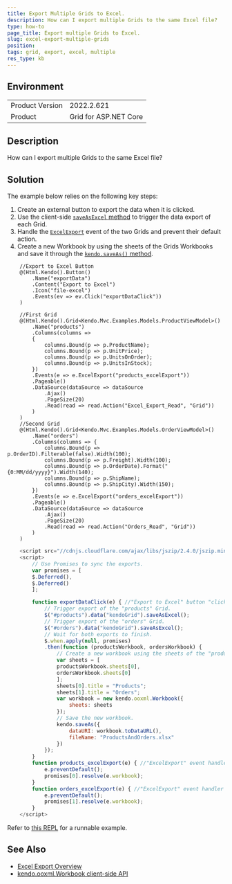 ```yaml
---
title: Export Multiple Grids to Excel.
description: How can I export multiple Grids to the same Excel file?
type: how-to
page_title: Export multiple Grids to Excel.
slug: excel-export-multiple-grids
position:
tags: grid, export, excel, multiple
res_type: kb
---
```


## Environment
<table>
	<tbody>
		<tr>
			<td>Product Version</td>
			<td>2022.2.621</td>
		</tr>
		<tr>
			<td>Product</td>
			<td>Grid for ASP.NET Core</td>
		</tr>
	</tbody>
</table>


## Description

How can I export multiple Grids to the same Excel file?

## Solution

The example below relies on the following key steps:

1. Create an external button to export the data when it is clicked.
1. Use the client-side [`saveAsExcel` method](https://docs.telerik.com/kendo-ui/api/javascript/ui/grid/methods/saveasexcel) to trigger the data export of each Grid.
1. Handle the [`ExcelExport`](https://docs.telerik.com/aspnet-core/api/kendo.mvc.ui.fluent/grideventbuilder#excelexportsystemstring) event of the two Grids and prevent their default action.
1. Create a new Workbook by using the sheets of the Grids Workbooks and save it through the [`kendo.saveAs()` method](https://docs.telerik.com/kendo-ui/api/javascript/kendo/methods/saveas).

```Index.cshtml
    //Export to Excel Button
    @(Html.Kendo().Button()
        .Name("exportData")
        .Content("Export to Excel")
        .Icon("file-excel")
        .Events(ev => ev.Click("exportDataClick"))
    )

    //First Grid
    @(Html.Kendo().Grid<Kendo.Mvc.Examples.Models.ProductViewModel>()
        .Name("products")
        .Columns(columns =>
        {
            columns.Bound(p => p.ProductName);
            columns.Bound(p => p.UnitPrice);
            columns.Bound(p => p.UnitsOnOrder);
            columns.Bound(p => p.UnitsInStock);
        })
        .Events(e => e.ExcelExport("products_excelExport"))
        .Pageable()
        .DataSource(dataSource => dataSource
            .Ajax()
            .PageSize(20)
            .Read(read => read.Action("Excel_Export_Read", "Grid"))
        )
    )
    //Second Grid
    @(Html.Kendo().Grid<Kendo.Mvc.Examples.Models.OrderViewModel>()    
        .Name("orders")
        .Columns(columns => {
            columns.Bound(p => p.OrderID).Filterable(false).Width(100);
            columns.Bound(p => p.Freight).Width(100);
            columns.Bound(p => p.OrderDate).Format("{0:MM/dd/yyyy}").Width(140);
            columns.Bound(p => p.ShipName);
            columns.Bound(p => p.ShipCity).Width(150);
        })
        .Events(e => e.ExcelExport("orders_excelExport"))
        .Pageable()
        .DataSource(dataSource => dataSource
            .Ajax()
            .PageSize(20)
            .Read(read => read.Action("Orders_Read", "Grid"))
        )
    )
```
```JavaScript
    <script src="//cdnjs.cloudflare.com/ajax/libs/jszip/2.4.0/jszip.min.js"></script>
    <script>
        // Use Promises to sync the exports.
        var promises = [
        $.Deferred(),
        $.Deferred()
        ];

        function exportDataClick(e) { //"Export to Excel" button "click" event handler.
            // Trigger export of the "products" Grid.
            $("#products").data("kendoGrid").saveAsExcel();
            // Trigger export of the "orders" Grid.
            $("#orders").data("kendoGrid").saveAsExcel();
            // Wait for both exports to finish.
            $.when.apply(null, promises)
            .then(function (productsWorkbook, ordersWorkbook) {
                // Create a new workbook using the sheets of the "products" and "orders" workbooks.
                var sheets = [
                productsWorkbook.sheets[0],
                ordersWorkbook.sheets[0]
                ];
                sheets[0].title = "Products";
                sheets[1].title = "Orders";
                var workbook = new kendo.ooxml.Workbook({
                    sheets: sheets
                });
                // Save the new workbook.
                kendo.saveAs({
                    dataURI: workbook.toDataURL(),
                    fileName: "ProductsAndOrders.xlsx"
                })
            });
        }
        function products_excelExport(e) { //"ExcelExport" event handler of "products" Grid.
            e.preventDefault();
            promises[0].resolve(e.workbook);
        }
        function orders_excelExport(e) { //"ExcelExport" event handler of "orders" Grid.
            e.preventDefault();
            promises[1].resolve(e.workbook);
        }
    </script>
```

Refer to [this REPL](https://netcorerepl.telerik.com/wcYKwCPR52YDsbfP56) for a runnable example.

## See Also
 * [Excel Export Overview](https://docs.telerik.com/kendo-ui/framework/excel/introduction)
 * [kendo.ooxml.Workbook client-side API](https://docs.telerik.com/kendo-ui/api/javascript/ooxml/workbook)
